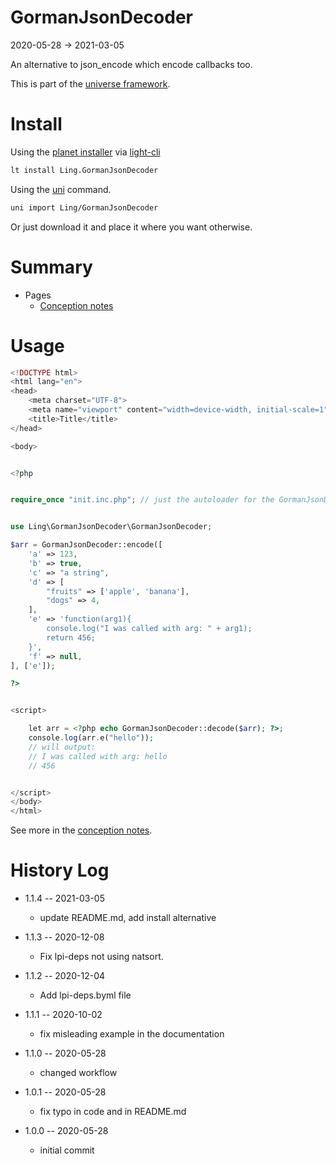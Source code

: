 GormanJsonDecoder
===========
2020-05-28 -> 2021-03-05



An alternative to json_encode which encode callbacks too.


This is part of the [universe framework](https://github.com/karayabin/universe-snapshot).


Install
==========
Using the [planet installer](https://github.com/lingtalfi/Light_PlanetInstaller) via [light-cli](https://github.com/lingtalfi/Light_Cli)
```bash
lt install Ling.GormanJsonDecoder
```

Using the [uni](https://github.com/lingtalfi/universe-naive-importer) command.
```bash
uni import Ling/GormanJsonDecoder
```

Or just download it and place it where you want otherwise.






Summary
===========
- Pages
    - [Conception notes](https://github.com/lingtalfi/GormanJsonDecoder/blob/master/doc/pages/conception-notes.md)


Usage
=========


```php 
<!DOCTYPE html>
<html lang="en">
<head>
    <meta charset="UTF-8">
    <meta name="viewport" content="width=device-width, initial-scale=1">
    <title>Title</title>
</head>

<body>


<?php


require_once "init.inc.php"; // just the autoloader for the GormanJsonDecoder


use Ling\GormanJsonDecoder\GormanJsonDecoder;

$arr = GormanJsonDecoder::encode([
    'a' => 123,
    'b' => true,
    'c' => "a string",
    'd' => [
        "fruits" => ['apple', 'banana'],
        "dogs" => 4,
    ],
    'e' => 'function(arg1){
        console.log("I was called with arg: " + arg1);
        return 456;
    }',
    'f' => null,
], ['e']);

?>


<script>

    let arr = <?php echo GormanJsonDecoder::decode($arr); ?>;
    console.log(arr.e("hello"));
    // will output:
    // I was called with arg: hello
    // 456


</script>
</body>
</html>
```


See more in the [conception notes](https://github.com/lingtalfi/GormanJsonDecoder/blob/master/doc/pages/conception-notes.md).





History Log
=============

- 1.1.4 -- 2021-03-05

    - update README.md, add install alternative

- 1.1.3 -- 2020-12-08

    - Fix lpi-deps not using natsort.

- 1.1.2 -- 2020-12-04

    - Add lpi-deps.byml file

- 1.1.1 -- 2020-10-02

    - fix misleading example in the documentation
    
- 1.1.0 -- 2020-05-28

    - changed workflow
    
- 1.0.1 -- 2020-05-28

    - fix typo in code and in README.md
    
- 1.0.0 -- 2020-05-28

    - initial commit